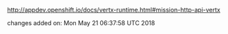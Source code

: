 http://appdev.openshift.io/docs/vertx-runtime.html#mission-http-api-vertx

 
 changes added on: Mon May 21 06:37:58 UTC 2018